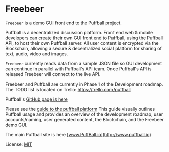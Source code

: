 Freebeer
========
`Freebeer` is a demo GUI front end to the Puffball project. 

Puffball is a decentralized discussion platform. Front end web & mobile developers can create their own GUI front end to Puffball, using the Puffball API, to host their own Puffball server. All user content is encrypted via the Blockchain, allowing a secure & decentralized social platform for sharing of text, audio, video and images.

`Freebeer` currently reads data from a sample JSON file so GUI development can continue in parallel with Puffball's API team. Once Puffball's API is released Freebeer will connect to the live API. 

Freebeer and Puffball are currently in Phase 1 of the Development roadmap. The TODO list is located on Trello: https://trello.com/puffball

Puffball's [GitHub page is here](https://github.com/puffball/puffball)

Please see the [guide to the puffball platform](http://extrazoom.com/image-10847.html) This guide visually outlines Puffball usage and provides an overview of the development roadmap, user accounts/naming, user generated content, the Blockchain, and the Freebeer demo GUI.

The main Puffball site is here [www.PuffBall.io](http://www.puffball.io)

License: [MIT](http://opensource.org/licenses/MIT)

